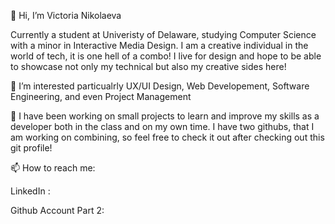 👋 Hi, I’m Victoria Nikolaeva

Currently a student at Univeristy of Delaware, studying Computer Science with a minor in Interactive Media Design. I am a creative individual in the world of tech, it is one hell of a combo! I live for design and hope to be able to showcase not only my technical but also my creative sides here!

👀 I’m interested particualrly UX/UI Design, Web Developement, Software Engineering, and even Project Management

💞️ I have been working on small projects to learn and improve my skills as a developer both in the class and on my own time. I have two githubs, that I am working on combining, so feel free to check it out after checking out this git profile!

📫 How to reach me:

LinkedIn : [](https://www.linkedin.com/in/victoria-nikolaeva04/)

Github Account Part 2: [](https://github.com/VikiNiki123)
